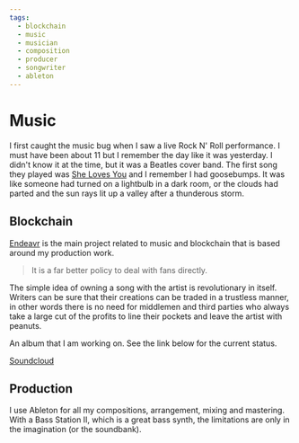 ```yaml
---
tags:
  - blockchain
  - music
  - musician
  - composition
  - producer
  - songwriter
  - ableton
---
```


# Music

I first caught the music bug when I saw a live Rock N' Roll performance.  I must have been about 11 but I remember the day like it was yesterday. 
I didn't know it at the time, but it was a Beatles cover band.  The first song they played was [She Loves You]() and I remember I had goosebumps. 
It was like someone had turned on a lightbulb in a dark room, or the clouds had parted and the sun rays lit up a valley after a thunderous storm.

## Blockchain

[Endeavr](/work/blockchain/endeavr/README.md) is the main project related to music and blockchain that is based around my production work. 

>It is a far better policy to deal with fans directly.  

The simple idea of owning a song with the artist is revolutionary in itself.  Writers can be sure that their creations can be traded in a trustless manner, in other words there is no need for middlemen and third parties who always take a large cut of the profits to line their pockets and leave the artist with peanuts. 

An album that I am working on.  See the link below for the current status.

[Soundcloud](https://soundcloud.com/mixbase-cloud)

## Production

I use Ableton for all my compositions, arrangement, mixing and mastering.  With a Bass Station II, which is a great bass synth, the limitations are 
only in the imagination (or the soundbank).



